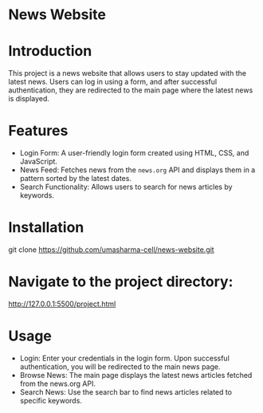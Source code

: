 # News Website

# Introduction
This project is a news website that allows users to stay updated with the latest news. Users can log in using a form, and after successful authentication, they are redirected to the main page where the latest news is displayed.

# Features
- Login Form: A user-friendly login form created using HTML, CSS, and JavaScript.
- News Feed: Fetches news from the `news.org` API and displays them in a pattern sorted by the latest dates.
- Search Functionality: Allows users to search for news articles by keywords.

# Installation
   git clone https://github.com/umasharma-cell/news-website.git
# Navigate to the project directory: 
 http://127.0.0.1:5500/project.html
# Usage
- Login: Enter your credentials in the login form. Upon successful authentication, you will be redirected to the main news page.
- Browse News: The main page displays the latest news articles fetched from the news.org API.
- Search News: Use the search bar to find news articles related to specific keywords.
  
